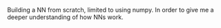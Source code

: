Building a NN from scratch, limited to using numpy. In order to give me a deeper understanding of how NNs work.
